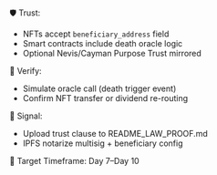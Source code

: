 🛡️ Trust:
- NFTs accept `beneficiary_address` field
- Smart contracts include death oracle logic
- Optional Nevis/Cayman Purpose Trust mirrored

🔎 Verify:
- Simulate oracle call (death trigger event)
- Confirm NFT transfer or dividend re-routing

🧠 Signal:
- Upload trust clause to README_LAW_PROOF.md
- IPFS notarize multisig + beneficiary config

🎯 Target Timeframe: Day 7–Day 10
